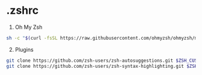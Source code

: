 # .zshrc 

1. Oh My Zsh
```sh
sh -c "$(curl -fsSL https://raw.githubusercontent.com/ohmyzsh/ohmyzsh/master/tools/install.sh)"
```

2. Plugins
```sh
git clone https://github.com/zsh-users/zsh-autosuggestions.git $ZSH_CUSTOM/plugins/zsh-autosuggestions
git clone https://github.com/zsh-users/zsh-syntax-highlighting.git $ZSH_CUSTOM/plugins/zsh-syntax-highlighting
```